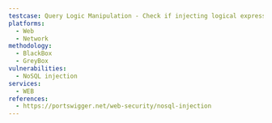 ```yaml
---
testcase: Query Logic Manipulation - Check if injecting logical expressions such as ' || 1 == 1 or using variations like ' && 0 && ' versus ' && 1 && ' in the Web (HTTP/HTTPS) service results in logic manipulation or access to unauthorized data
platforms: 
  - Web
  - Network
methodology: 
  - BlackBox
  - GreyBox
vulnerabilities:
  - NoSQL injection
services:
  - WEB
references:
  - https://portswigger.net/web-security/nosql-injection
---
```

